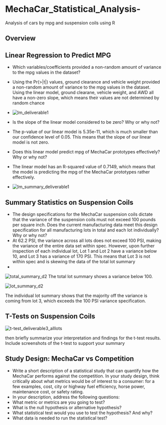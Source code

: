# MechaCar_Statistical_Analysis-
Analysis of cars by mpg and suspension coils using R

## Overview

## Linear Regression to Predict MPG
- Which variables/coefficients provided a non-random amount of variance to the mpg values in the dataset?
- Using the Pr(>|t|) values, ground clearance and vehicle weight provided a non-random amount of variance to the mpg values in the dataset. Using the linear model, ground clearane, vehicle weight, and AWD all have a non-zero slope, which means their values are not determined by random chance
- ![lm_deliverable1](https://user-images.githubusercontent.com/95397823/163735271-5c44ee2e-0f7b-4060-9692-f228d908360a.PNG)

- Is the slope of the linear model considered to be zero? Why or why not?
- The p-value of our linear model is 5.35e-11, which is much smaller than our confidence level of 0.05. This means that the slope of our linear model is not zero.
- Does this linear model predict mpg of MechaCar prototypes effectively? Why or why not?
- The linear model has an R-squared value of 0.7149, which means that the model is predicting the mpg of the MechaCar prototypes rather effectively.
- ![lm_summary_deliverable1](https://user-images.githubusercontent.com/95397823/163735274-70de3d26-c71b-4a93-a5d0-39a483f287ef.PNG)


## Summary Statistics on Suspension Coils
- The design specifications for the MechaCar suspension coils dictate that the variance of the suspension coils must not exceed 100 pounds per square inch. Does the current manufacturing data meet this design specification for all manufacturing lots in total and each lot individually? Why or why not?
- At 62.2 PSI, the variance across all lots does not exceed 100 PSI, making the variance of the entire data set within spec. However, upon further inspection of each individual lot, Lot 1 and Lot 2 have a variance below 10, and Lot 3 has a variance of 170 PSI. This means that Lot 3 is not within spec and is skewing the data of the total lot summary
- 
![total_summary_d2](https://user-images.githubusercontent.com/95397823/163736586-31bfb1f4-6049-4899-b544-185ae9c09c53.PNG)
The total lot summary shows a variance below 100.

![lot_summary_d2](https://user-images.githubusercontent.com/95397823/163736600-f57fb420-419b-4325-90b6-ecbfc356ebae.PNG)

The individual lot summary shows that the majority off the variance is coming from lot 3, which exceeds the 100 PSI variance specification.

## T-Tests on Suspension Coils
![t-test_deliverable3_alllots](https://user-images.githubusercontent.com/95397823/163735222-30000d28-58b2-4e09-bd68-48385f0b06f8.PNG)

 then briefly summarize your interpretation and findings for the t-test results. Include screenshots of the t-test to support your summary

## Study Design: MechaCar vs Competition
- Write a short description of a statistical study that can quantify how the MechaCar performs against the competition. In your study design, think critically about what metrics would be of interest to a consumer: for a few examples, cost, city or highway fuel efficiency, horse power, maintenance cost, or safety rating.
- In your description, address the following questions:
- What metric or metrics are you going to test?
- What is the null hypothesis or alternative hypothesis?
- What statistical test would you use to test the hypothesis? And why?
- What data is needed to run the statistical test?
